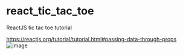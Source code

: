 # react_tic_tac_toe
ReactJS tic tac toe tutorial

https://reactjs.org/tutorial/tutorial.html#passing-data-through-props
![image](https://user-images.githubusercontent.com/34758484/127525569-9586f686-aa89-43b3-8df1-c6b1c149a0d0.png)
